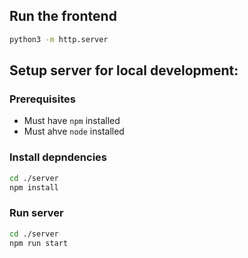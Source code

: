 ## Run the frontend

```bash
python3 -m http.server
```

## Setup server for local development:

### Prerequisites

- Must have `npm` installed
- Must ahve `node` installed

### Install depndencies

```bash
cd ./server
npm install
```

### Run server

```bash
cd ./server
npm run start
```
